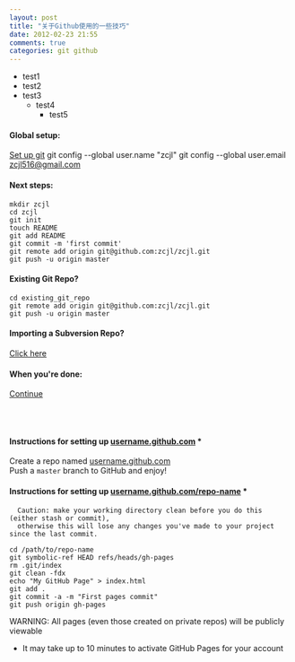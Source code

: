 ```yaml
---
layout: post
title: "关于Github使用的一些技巧"
date: 2012-02-23 21:55
comments: true
categories: git github
---
```


* test1
 * test2
  * test3 
     * test4
		* test5

#### Global setup:
[Set up git](http://help.github.com/set-up-git-redirect)
	git config --global user.name "zcjl"
	git config --global user.email zcjl516@gmail.com
      
#### Next steps:
	mkdir zcjl
 	cd zcjl
	git init
	touch README
	git add README
	git commit -m 'first commit'
	git remote add origin git@github.com:zcjl/zcjl.git
	git push -u origin master
      
#### Existing Git Repo?
	cd existing_git_repo
	git remote add origin git@github.com:zcjl/zcjl.git
	git push -u origin master
      
#### Importing a Subversion Repo?
[Click here](https://github.com/zcjl/zcjl/imports/new)
      
#### When you're done:
[Continue](https://github.com/zcjl/zcjl)

<br><br>
#### Instructions for setting up [username.github.com]() *  
  Create a repo named [username.github.com]() <br>
  Push a `master` branch to GitHub and enjoy!

#### Instructions for setting up [username.github.com/repo-name]() *
```
  Caution: make your working directory clean before you do this (either stash or commit),
  otherwise this will lose any changes you've made to your project since the last commit.
```

	cd /path/to/repo-name
	git symbolic-ref HEAD refs/heads/gh-pages
	rm .git/index
	git clean -fdx
	echo "My GitHub Page" > index.html
	git add .
	git commit -a -m "First pages commit"
	git push origin gh-pages


WARNING: All pages (even those created on private repos) will be publicly viewable

* It may take up to 10 minutes to activate GitHub Pages for your account

